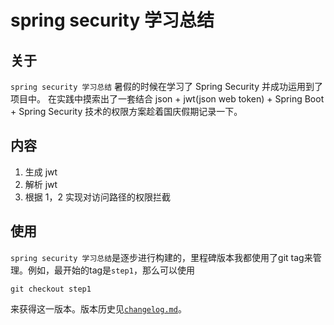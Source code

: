 spring security 学习总结
=======


## 关于

`spring security 学习总结` 暑假的时候在学习了 Spring Security 并成功运用到了项目中。 在实践中摸索出了一套结合 json + jwt(json web token) + Spring Boot + Spring Security 技术的权限方案趁着国庆假期记录一下。


## 内容

1. 生成 jwt
2. 解析 jwt
3. 根据 1，2 实现对访问路径的权限拦截

## 使用

`spring security 学习总结`是逐步进行构建的，里程碑版本我都使用了git tag来管理。例如，最开始的tag是`step1`，那么可以使用

	git checkout step1
	
来获得这一版本。版本历史见[`changelog.md`](https://github.com/wean2016/springsecurity/blob/master/changelog.md)。


